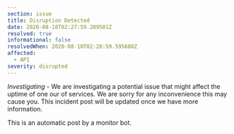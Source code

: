 ```yaml
---
section: issue
title: Disruption Detected
date: 2020-08-10T02:27:59.289581Z
resolved: true
informational: false
resolvedWhen: 2020-08-10T02:28:59.595688Z
affected:
  - API
severity: disrupted
---
```

*Investigating* - We are investigating a potential issue that might affect the uptime of one our of services. We are sorry for any inconvenience this may cause you. This incident post will be updated once we have more information.

This is an automatic post by a monitor bot.
        